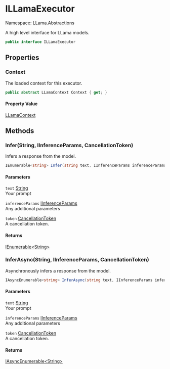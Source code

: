 # ILLamaExecutor

Namespace: LLama.Abstractions

A high level interface for LLama models.

```csharp
public interface ILLamaExecutor
```

## Properties

### **Context**

The loaded context for this executor.

```csharp
public abstract LLamaContext Context { get; }
```

#### Property Value

[LLamaContext](./llama.llamacontext.md)<br>

## Methods

### **Infer(String, IInferenceParams, CancellationToken)**

Infers a response from the model.

```csharp
IEnumerable<string> Infer(string text, IInferenceParams inferenceParams, CancellationToken token)
```

#### Parameters

`text` [String](https://docs.microsoft.com/en-us/dotnet/api/system.string)<br>
Your prompt

`inferenceParams` [IInferenceParams](./llama.abstractions.iinferenceparams.md)<br>
Any additional parameters

`token` [CancellationToken](https://docs.microsoft.com/en-us/dotnet/api/system.threading.cancellationtoken)<br>
A cancellation token.

#### Returns

[IEnumerable&lt;String&gt;](https://docs.microsoft.com/en-us/dotnet/api/system.collections.generic.ienumerable-1)<br>

### **InferAsync(String, IInferenceParams, CancellationToken)**

Asynchronously infers a response from the model.

```csharp
IAsyncEnumerable<string> InferAsync(string text, IInferenceParams inferenceParams, CancellationToken token)
```

#### Parameters

`text` [String](https://docs.microsoft.com/en-us/dotnet/api/system.string)<br>
Your prompt

`inferenceParams` [IInferenceParams](./llama.abstractions.iinferenceparams.md)<br>
Any additional parameters

`token` [CancellationToken](https://docs.microsoft.com/en-us/dotnet/api/system.threading.cancellationtoken)<br>
A cancellation token.

#### Returns

[IAsyncEnumerable&lt;String&gt;](https://docs.microsoft.com/en-us/dotnet/api/system.collections.generic.iasyncenumerable-1)<br>
